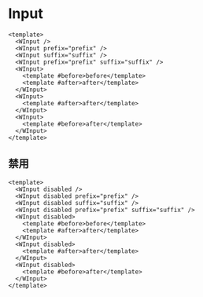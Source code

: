 <style lang="scss">
.mdp-demo__preview {
  > .e-input:not(:first-child){
    margin-top: 1rem;
  }
}
</style>

# Input

```vue preview
<template>
  <WInput />
  <WInput prefix="prefix" />
  <WInput suffix="suffix" />
  <WInput prefix="prefix" suffix="suffix" />
  <WInput>
    <template #before>before</template>
    <template #after>after</template>
  </WInput>
  <WInput>
    <template #after>after</template>
  </WInput>
  <WInput>
    <template #before>after</template>
  </WInput>
</template>
```

## 禁用

```vue preview
<template>
  <WInput disabled />
  <WInput disabled prefix="prefix" />
  <WInput disabled suffix="suffix" />
  <WInput disabled prefix="prefix" suffix="suffix" />
  <WInput disabled>
    <template #before>before</template>
    <template #after>after</template>
  </WInput>
  <WInput disabled>
    <template #after>after</template>
  </WInput>
  <WInput disabled>
    <template #before>after</template>
  </WInput>
</template>
```
